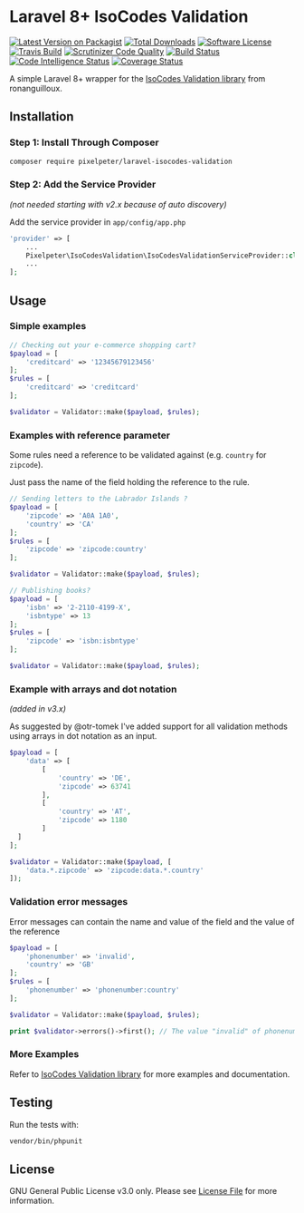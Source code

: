 # Laravel 8+ IsoCodes Validation

[![Latest Version on Packagist](https://img.shields.io/packagist/v/pixelpeter/laravel-isocodes-validation.svg?style=flat-square&t=123)](https://packagist.org/packages/pixelpeter/laravel-isocodes-validation)
[![Total Downloads](https://img.shields.io/packagist/dt/pixelpeter/laravel-isocodes-validation.svg?style=flat-square)](https://packagist.org/packages/pixelpeter/laravel-isocodes-validation)
[![Software License](https://img.shields.io/badge/license-GPL-brightgreen.svg?style=flat-square)](LICENSE.md)
[![Travis Build](https://img.shields.io/travis/pixelpeter/laravel-isocodes-validation/master.svg?style=flat-square)](https://api.travis-ci.com/pixelpeter/laravel-isocodes-validation)
[![Scrutinizer Code Quality](https://scrutinizer-ci.com/g/pixelpeter/laravel-isocodes-validation/badges/quality-score.png?b=master)](https://scrutinizer-ci.com/g/pixelpeter/laravel-isocodes-validation/?branch=master)
[![Build Status](https://scrutinizer-ci.com/g/pixelpeter/laravel-isocodes-validation/badges/build.png?b=master)](https://scrutinizer-ci.com/g/pixelpeter/laravel-isocodes-validation/build-status/master)
[![Code Intelligence Status](https://scrutinizer-ci.com/g/pixelpeter/laravel-isocodes-validation/badges/code-intelligence.svg?b=master)](https://scrutinizer-ci.com/code-intelligence)
[![Coverage Status](https://coveralls.io/repos/github/pixelpeter/laravel-isocodes-validation/badge.svg?branch=master)](https://coveralls.io/github/pixelpeter/laravel-isocodes-validation?branch=master)

A simple Laravel 8+ wrapper for the [IsoCodes Validation library](https://github.com/ronanguilloux/IsoCodes) from ronanguilloux.

## Installation

### Step 1: Install Through Composer
``` bash
composer require pixelpeter/laravel-isocodes-validation
```

### Step 2: Add the Service Provider
*(not needed starting with v2.x because of auto discovery)*

Add the service provider in `app/config/app.php`
```php
'provider' => [
    ...
    Pixelpeter\IsoCodesValidation\IsoCodesValidationServiceProvider::class,
    ...
];
```

## Usage

### Simple examples

```php
// Checking out your e-commerce shopping cart?
$payload = [
    'creditcard' => '12345679123456'
];
$rules = [
    'creditcard' => 'creditcard'
];

$validator = Validator::make($payload, $rules);
```

### Examples with reference parameter
Some rules need a reference to be validated against (e.g. `country` for `zipcode`).

Just pass the name of the field holding the reference to the rule.

```php
// Sending letters to the Labrador Islands ?
$payload = [
    'zipcode' => 'A0A 1A0',
    'country' => 'CA'
];
$rules = [
    'zipcode' => 'zipcode:country'
];

$validator = Validator::make($payload, $rules);

// Publishing books?
$payload = [
    'isbn' => '2-2110-4199-X',
    'isbntype' => 13
];
$rules = [
    'zipcode' => 'isbn:isbntype'
];

$validator = Validator::make($payload, $rules);
```

### Example with arrays and dot notation
*(added in v3.x)*

As suggested by @otr-tomek I've added support for all validation methods using arrays in dot notation as an input.

```php
$payload = [
    'data' => [
        [
            'country' => 'DE',
            'zipcode' => 63741
        ],
        [
            'country' => 'AT',
            'zipcode' => 1180
        ]
  ] 
];

$validator = Validator::make($payload, [
    'data.*.zipcode' => 'zipcode:data.*.country'
]);
```

### Validation error messages
Error messages can contain the name and value of the field and the value of the reference
```php
$payload = [
    'phonenumber' => 'invalid',
    'country' => 'GB'
];
$rules = [
    'phonenumber' => 'phonenumber:country'
];

$validator = Validator::make($payload, $rules);

print $validator->errors()->first(); // The value "invalid" of phonenumber is not valid for "GB".
```

### More Examples
Refer to [IsoCodes Validation library](https://github.com/ronanguilloux/IsoCodes) for more examples and documentation.

## Testing
Run the tests with:
```bash
vendor/bin/phpunit
```

## License

GNU General Public License v3.0 only. Please see [License File](LICENSE.md) for more information.
